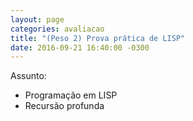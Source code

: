 ```yaml
---
layout: page
categories: avaliacao
title: "(Peso 2) Prova prática de LISP"
date: 2016-09-21 16:40:00 -0300
---
```


Assunto:

- Programação em LISP
- Recursão profunda
